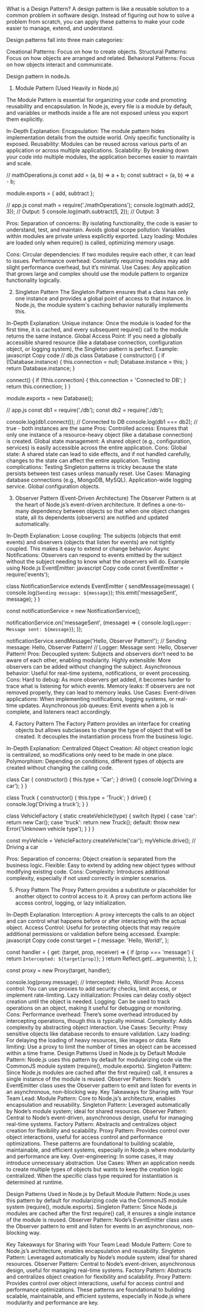 What is a Design Pattern?
A design pattern is like a reusable solution to a common problem in software design. Instead of figuring out how to solve a problem from scratch, you can apply these patterns to make your code easier to manage, extend, and understand.

Design patterns fall into three main categories:

Creational Patterns: Focus on how to create objects.
Structural Patterns: Focus on how objects are arranged and related.
Behavioral Patterns: Focus on how objects interact and communicate.

Design pattern in nodeJs.
1. Module Pattern (Used Heavily in Node.js)

The Module Pattern is essential for organizing your code and promoting reusability and encapsulation. In Node.js, every file is a module by default, and variables or methods inside a file are not exposed unless you export them explicitly.

In-Depth Explanation:
Encapsulation: The module pattern hides implementation details from the outside world. Only specific functionality is exposed.
Reusability: Modules can be reused across various parts of an application or across multiple applications.
Scalability: By breaking down your code into multiple modules, the application becomes easier to maintain and scale.

// mathOperations.js
const add = (a, b) => a + b;
const subtract = (a, b) => a - b;

module.exports = { add, subtract };

// app.js
const math = require('./mathOperations');
console.log(math.add(2, 3)); // Output: 5
console.log(math.subtract(5, 2)); // Output: 3

Pros:
Separation of concerns: By isolating functionality, the code is easier to understand, test, and maintain.
Avoids global scope pollution: Variables within modules are private unless explicitly exported.
Lazy loading: Modules are loaded only when require() is called, optimizing memory usage.

Cons:
Circular dependencies: If two modules require each other, it can lead to issues.
Performance overhead: Constantly requiring modules may add slight performance overhead, but it’s minimal.
Use Cases:
Any application that grows large and complex should use the module pattern to organize functionality logically.

2. Singleton Pattern
The Singleton Pattern ensures that a class has only one instance and provides a global point of access to that instance. In Node.js, the module system's caching behavior naturally implements this.

In-Depth Explanation:
Unique instance: Once the module is loaded for the first time, it is cached, and every subsequent require() call to the module returns the same instance.
Global Access Point: If you need a globally accessible shared resource (like a database connection, configuration object, or logging system), the Singleton pattern is perfect.
Example:
javascript
Copy code
// db.js
class Database {
  constructor() {
    if (!Database.instance) {
      this.connection = null;
      Database.instance = this;
    }
    return Database.instance;
  }

  connect() {
    if (!this.connection) {
      this.connection = 'Connected to DB';
    }
    return this.connection;
  }
}

module.exports = new Database();

// app.js
const db1 = require('./db');
const db2 = require('./db');

console.log(db1.connect()); // Connected to DB
console.log(db1 === db2);    // true - both instances are the same
Pros:
Controlled access: Ensures that only one instance of a resource-heavy object (like a database connection) is created.
Global state management: A shared object (e.g., configuration, services) is easily accessible across the entire application.
Cons:
Global state: A shared state can lead to side effects, and if not handled carefully, changes to the state can affect the entire application.
Testing complications: Testing Singleton patterns is tricky because the state persists between test cases unless manually reset.
Use Cases:
Managing database connections (e.g., MongoDB, MySQL).
Application-wide logging service.
Global configuration objects.


3. Observer Pattern (Event-Driven Architecture)
The Observer Pattern is at the heart of Node.js’s event-driven architecture. It defines a one-to-many dependency between objects so that when one object changes state, all its dependents (observers) are notified and updated automatically.

In-Depth Explanation:
Loose coupling: The subjects (objects that emit events) and observers (objects that listen for events) are not tightly coupled. This makes it easy to extend or change behavior.
Async Notifications: Observers can respond to events emitted by the subject without the subject needing to know what the observers will do.
Example using Node.js EventEmitter:
javascript
Copy code
const EventEmitter = require('events');

class NotificationService extends EventEmitter {
  sendMessage(message) {
    console.log(`Sending message: ${message}`);
    this.emit('messageSent', message);
  }
}

const notificationService = new NotificationService();

notificationService.on('messageSent', (message) => {
  console.log(`Logger: Message sent: ${message}`);
});

notificationService.sendMessage('Hello, Observer Pattern!');
// Sending message: Hello, Observer Pattern!
// Logger: Message sent: Hello, Observer Pattern!
Pros:
Decoupled system: Subjects and observers don’t need to be aware of each other, enabling modularity.
Highly extensible: More observers can be added without changing the subject.
Asynchronous behavior: Useful for real-time systems, notifications, or event processing.
Cons:
Hard to debug: As more observers get added, it becomes harder to trace what is listening for which events.
Memory leaks: If observers are not removed properly, they can lead to memory leaks.
Use Cases:
Event-driven applications: When implementing notifications, logging systems, or real-time updates.
Asynchronous job queues: Emit events when a job is complete, and listeners react accordingly.


4. Factory Pattern
The Factory Pattern provides an interface for creating objects but allows subclasses to change the type of object that will be created. It decouples the instantiation process from the business logic.

In-Depth Explanation:
Centralized Object Creation: All object creation logic is centralized, so modifications only need to be made in one place.
Polymorphism: Depending on conditions, different types of objects are created without changing the calling code.

class Car {
  constructor() {
    this.type = 'Car';
  }
  drive() {
    console.log('Driving a car');
  }
}

class Truck {
  constructor() {
    this.type = 'Truck';
  }
  drive() {
    console.log('Driving a truck');
  }
}

class VehicleFactory {
  static createVehicle(type) {
    switch (type) {
      case 'car':
        return new Car();
      case 'truck':
        return new Truck();
      default:
        throw new Error('Unknown vehicle type');
    }
  }
}

const myVehicle = VehicleFactory.createVehicle('car');
myVehicle.drive(); // Driving a car

Pros:
Separation of concerns: Object creation is separated from the business logic.
Flexible: Easy to extend by adding new object types without modifying existing code.
Cons:
Complexity: Introduces additional complexity, especially if not used correctly in simpler scenarios.



5. Proxy Pattern
The Proxy Pattern provides a substitute or placeholder for another object to control access to it. A proxy can perform actions like access control, logging, or lazy initialization.

In-Depth Explanation:
Interception: A proxy intercepts the calls to an object and can control what happens before or after interacting with the actual object.
Access Control: Useful for protecting objects that may require additional permissions or validation before being accessed.
Example:
javascript
Copy code
const target = {
  message: 'Hello, World!',
};

const handler = {
  get: (target, prop, receiver) => {
    if (prop === 'message') {
      return `Intercepted: ${target[prop]}`;
    }
    return Reflect.get(...arguments);
  },
};

const proxy = new Proxy(target, handler);

console.log(proxy.message); // Intercepted: Hello, World!
Pros:
Access control: You can use proxies to add security checks, limit access, or implement rate-limiting.
Lazy initialization: Proxies can delay costly object creation until the object is needed.
Logging: Can be used to track operations on an object, making it useful for debugging or monitoring.
Cons:
Performance overhead: There’s some overhead introduced by intercepting operations, though this is typically minimal.
Complexity: Adds complexity by abstracting object interaction.
Use Cases:
Security: Proxy sensitive objects like database records to ensure validation.
Lazy loading: For delaying the loading of heavy resources, like images or data.
Rate limiting: Use a proxy to limit the number of times an object can be accessed within a time frame.
Design Patterns Used in Node.js by Default
Module Pattern: Node.js uses this pattern by default for modularizing code via the CommonJS module system (require(), module.exports).
Singleton Pattern: Since Node.js modules are cached after the first require() call, it ensures a single instance of the module is reused.
Observer Pattern: Node’s EventEmitter class uses the Observer pattern to emit and listen for events in an asynchronous, non-blocking way.
Key Takeaways for Sharing with Your Team Lead:
Module Pattern: Core to Node.js’s architecture, enables encapsulation and reusability.
Singleton Pattern: Leveraged automatically by Node’s module system; ideal for shared resources.
Observer Pattern: Central to Node’s event-driven, asynchronous design, useful for managing real-time systems.
Factory Pattern: Abstracts and centralizes object creation for flexibility and scalability.
Proxy Pattern: Provides control over object interactions, useful for access control and performance optimizations.
These patterns are foundational to building scalable, maintainable, and efficient systems, especially in Node.js where modularity and performance are key.
Over-engineering: In some cases, it may introduce unnecessary abstraction.
Use Cases:
When an application needs to create multiple types of objects but wants to keep the creation logic centralized.
When the specific class type required for instantiation is determined at runtime.



Design Patterns Used in Node.js by Default
Module Pattern: Node.js uses this pattern by default for modularizing code via the CommonJS module system (require(), module.exports).
Singleton Pattern: Since Node.js modules are cached after the first require() call, it ensures a single instance of the module is reused.
Observer Pattern: Node’s EventEmitter class uses the Observer pattern to emit and listen for events in an asynchronous, non-blocking way.

Key Takeaways for Sharing with Your Team Lead:
Module Pattern: Core to Node.js’s architecture, enables encapsulation and reusability.
Singleton Pattern: Leveraged automatically by Node’s module system; ideal for shared resources.
Observer Pattern: Central to Node’s event-driven, asynchronous design, useful for managing real-time systems.
Factory Pattern: Abstracts and centralizes object creation for flexibility and scalability.
Proxy Pattern: Provides control over object interactions, useful for access control and performance optimizations.
These patterns are foundational to building scalable, maintainable, and efficient systems, especially in Node.js where modularity and performance are key.